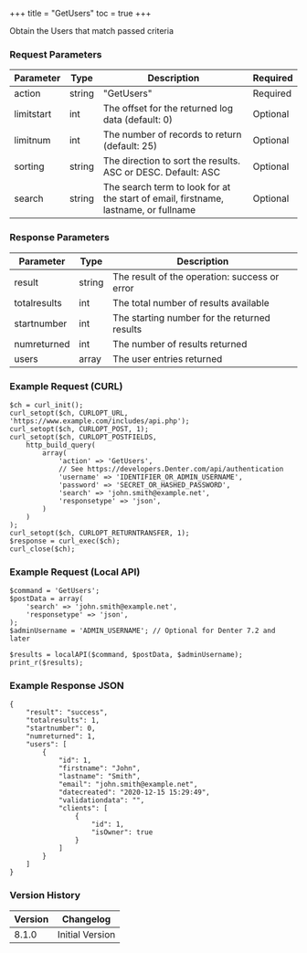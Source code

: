 +++
title = "GetUsers"
toc = true
+++

Obtain the Users that match passed criteria

### Request Parameters

| Parameter | Type | Description | Required |
| --------- | ---- | ----------- | -------- |
| action | string | "GetUsers" | Required |
| limitstart | int | The offset for the returned log data (default: 0) | Optional |
| limitnum | int | The number of records to return (default: 25) | Optional |
| sorting | string | The direction to sort the results. ASC or DESC. Default: ASC | Optional |
| search | string | The search term to look for at the start of email, firstname, lastname, or fullname | Optional |

### Response Parameters

| Parameter | Type | Description |
| --------- | ---- | ----------- |
| result | string | The result of the operation: success or error |
| totalresults | int | The total number of results available |
| startnumber | int | The starting number for the returned results |
| numreturned | int | The number of results returned |
| users | array | The user entries returned |


### Example Request (CURL)

```
$ch = curl_init();
curl_setopt($ch, CURLOPT_URL, 'https://www.example.com/includes/api.php');
curl_setopt($ch, CURLOPT_POST, 1);
curl_setopt($ch, CURLOPT_POSTFIELDS,
    http_build_query(
        array(
            'action' => 'GetUsers',
            // See https://developers.Denter.com/api/authentication
            'username' => 'IDENTIFIER_OR_ADMIN_USERNAME',
            'password' => 'SECRET_OR_HASHED_PASSWORD',
            'search' => 'john.smith@example.net',
            'responsetype' => 'json',
        )
    )
);
curl_setopt($ch, CURLOPT_RETURNTRANSFER, 1);
$response = curl_exec($ch);
curl_close($ch);
```


### Example Request (Local API)

```
$command = 'GetUsers';
$postData = array(
    'search' => 'john.smith@example.net',
    'responsetype' => 'json',
);
$adminUsername = 'ADMIN_USERNAME'; // Optional for Denter 7.2 and later

$results = localAPI($command, $postData, $adminUsername);
print_r($results);
```


### Example Response JSON

```
{
    "result": "success",
    "totalresults": 1,
    "startnumber": 0,
    "numreturned": 1,
    "users": [
        {
            "id": 1,
            "firstname": "John",
            "lastname": "Smith",
            "email": "john.smith@example.net",
            "datecreated": "2020-12-15 15:29:49",
            "validationdata": "",
            "clients": [
                {
                    "id": 1,
                    "isOwner": true
                }
            ]
        }
    ]
}
```


### Version History

| Version | Changelog |
| ------- | --------- |
| 8.1.0 | Initial Version |
